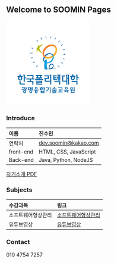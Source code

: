 ## Welcome to SOOMIN Pages

![kopo](imgs/kopo.png)

### Introduce

|이름|진수민|
|:-----|:--|
|연락처|dev.soomin@kakao.com|
|front-end|HTML, CSS, JavaScript|
|Back-end|Java, Python, NodeJS|


[자기소개 PDF](docs/introduce.pdf)

### Subjects

|수강과목|링크
|:-----|:--|
|소프트웨어형상관리|[소프트웨어형상관리](https://jinsumin.github.io)|
|유튜브영상|[유튜브영상](https://youtube.com)|

### Contact

010 4754 7257
